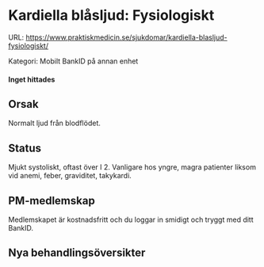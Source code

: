 # Kardiella blåsljud: Fysiologiskt

URL: https://www.praktiskmedicin.se/sjukdomar/kardiella-blasljud-fysiologiskt/



Kategori: Mobilt BankID på annan enhet

#### Inget hittades

## Orsak

Normalt ljud från blodflödet.

## Status

Mjukt systoliskt, oftast över I 2. Vanligare hos yngre, magra patienter liksom vid anemi, feber, graviditet, takykardi.

## PM-medlemskap

Medlemskapet är kostnadsfritt och du loggar in smidigt och tryggt med ditt BankID.

## Nya behandlingsöversikter

